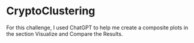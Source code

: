 # CryptoClustering
For this challenge, I used ChatGPT to help me create a composite plots in the section Visualize and Compare the Results.
